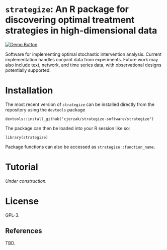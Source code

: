 # `strategize`: An R package for discovering optimal treatment strategies in high-dimensional data

[<img src="https://img.shields.io/badge/Demo-View%20Demo-blue" alt="Demo Button">](https://connorjerzak.com/wp-content/uploads/2025/02/MainVignette.html)

Software for implementing optimal stochastic intervention analysis. Current implementation handles conjoint data from experiments. Future work may also include text, network, and time series data, with observational designs potentially supported.

# Installation

The most recent version of `strategize` can be installed directly from the repository using the `devtools` package
```
devtools::install_github("cjerzak/strategize-software/strategize")
```

The package can then be loaded into your R session like so:
```
library(strategize)
```
Package functions can also be accessed as `strategize::function_name`.

# Tutorial

*Under construction.*

# License

GPL-3.

## References

TBD.

